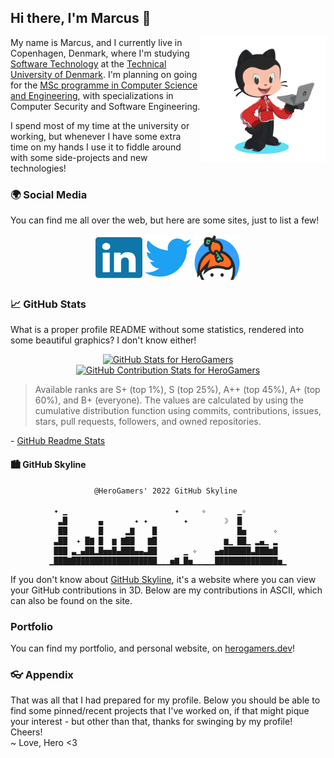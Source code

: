 <!-- Introduction -->
## Hi there, I'm Marcus 👋

<a href="https://myoctocat.com" target="_blank"><img align="right" width="200px" height="auto" alt="Hero's Octocat" src="./img/octocat.svg"></a>

My name is Marcus, and I currently live in Copenhagen, Denmark, where I'm studying [Software Technology](https://www.dtu.dk/english/education/undergraduate/undergraduate-programmes-in-danish/beng-programmes/software-technology) at the [Technical University of Denmark](https://www.dtu.dk/english). I'm planning on going for the [MSc programme in Computer Science and Engineering](https://www.dtu.dk/english/education/graduate/msc-programmes/computer-science-and-engineering), with specializations in Computer Security and Software Engineering.

I spend most of my time at the university or working, but whenever I have some extra time on my hands I use it to fiddle around with some side-projects and new technologies!

<!-- Socials -->
### 🌍 Social Media

You can find me all over the web, but here are some sites, just to list a few!

<div align="center">
  <a href="https://linkedin.com/in/marcus-sand" target="_blank"><img width="75px" height="75px" alt="LinkedIn Icon" src="./img/socials/linkedin-brands.svg"></a>
  <!--<a href="https://discord.gg/PvFPEfd" target="_blank"><img width="75px" height="75px" alt="Discord Icon" src="./img/socials/discord-brands.svg"></a>-->
  <a href="https://twitter.com/ItsHeroGamers" target="_blank"><img width="75px" height="75px" alt="Twitter Icon" src="./img/socials/twitter-brands.svg"></a>
  <a href="https://keybase.io/herogamers" target="_blank"><img width="75px" height="75px" alt="Keybase Icon" src="./img/socials/Keybase_logo_official.svg"></a>
</div>

<!-- Stats -->
### 📈 GitHub Stats

What is a proper profile README without some statistics, rendered into some beautiful graphics? I don't know either!

<!-- tried setting the width of both to 49%, but can't seem to find a way to set min-width, so they get super squashed on mobile devices -->
<div align="center">
  <a href="https://github.com/anuraghazra/github-readme-stats" target="_blank"><img src="https://github-readme-stats.vercel.app/api?username=HeroGamers&show_icons=true&include_all_commits=true&count_private=true&theme=jolly&layout=compact" alt="GitHub Stats for HeroGamers" width="480px"></a>
  <a href="https://github.com/denvercoder1/github-readme-streak-stats" target="_blank"><img src="https://github-readme-streak-stats.herokuapp.com?user=HeroGamers&theme=jolly" alt="GitHub Contribution Stats for HeroGamers" width="480px">
</div></a>

> Available ranks are S+ (top 1%), S (top 25%), A++ (top 45%), A+ (top 60%), and B+ (everyone). The values are calculated by using the cumulative distribution function using commits, contributions, issues, stars, pull requests, followers, and owned repositories.

\- [GitHub Readme Stats](https://github.com/anuraghazra/github-readme-stats#github-stats-card)

#### 🏙️ GitHub Skyline

<div align="center">

```
          @HeroGamers' 2022 GitHub Skyline           

 ✦ ▁                        ✦     ✧       ▁✧         
  ▃█       ▄       ✦ ✦        ✦        ☽  █          
  ██       █     ▂▇    █                  █▅      ✧  
 ▃██  ✦ █▇ █  ▆ ▇██   ▇█               ▆▁ ██▁ ▂▄▁ ▂  
 ███ ▃▁▄██▂█▅▅█▄███▄▄▃██      ▁ ✧    ▄▅██████▃███▆█  
▁███▇███████████████████▁▁▁▅▇▁█▅▁▁▁▁▁██████████████▅▁
```

<!--
```
          @HeroGamers' 2021 GitHub Skyline           

       ✧                 ✧         ✧   ▁ ✦           
     ✧                         ✧       █ ▃ ▃      ✧ ☽
                  ✧ ✧                  █ █ █         
    ✧           ▁    ▃                ██ █ █   ▇     
      ▁  ▅▂▅ ▂▁ █▂  ▅██        ✧  ✧   ██▄█▁█▃█▄█    ✦
▁▁▇▅▁▇█▅▁███▅██▅██▇▅███▁▁▁▅▁▁▁▁▅▁▁▁▁▇▁██████████▁▁▁▁▁
```


```
          @HeroGamers' 2020 GitHub Skyline           

            ✧       ✧      ✦            ▁✦         ✦ 
✦ ✧✧     ✦  ✧      ✧✦      ✦       ✦    █    ✦  ▁    
           ✦        ✦                   █     ✦✧█    
       ✧ ✦     ✧   ✧✦           ✧✦▃    ▆█   █☽▆ █   ✧
   ✦     ▄      ✧  ▄ ▄  ✧     ▆ ▆▆█▂ ▆▄██▆▆▄█✧█▂█▂   
▅▁▁▁▁▅▅▁▅█▅▁▅▅▅▅▅▁▅█▁█▁▁▁▁▁▁▁▁█▅████▅████████▅████▁▁▁
```
-->

</div>

If you don't know about [GitHub Skyline](https://skyline.github.com), it's a website where you can view your GitHub contributions in 3D. Below are my contributions in ASCII, which can also be found on the site.
<!-- You can find the ASCII art version by looking at the console -->

### Portfolio

You can find my portfolio, and personal website, on [herogamers.dev](https://herogamers.dev/)!

<!-- Appendix -->
### 👓 Appendix

That was all that I had prepared for my profile. Below you should be able to find some pinned/recent projects that I've worked on, if that might pique your interest - but other than that, thanks for swinging by my profile! Cheers!  
~ Love, Hero <3
